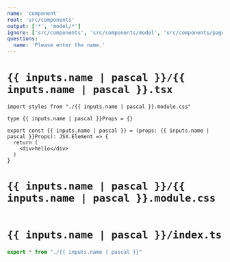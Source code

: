 ```yaml
---
name: 'component'
root: 'src/components'
output: ['*', 'model/*']
ignore: ['src/components', 'src/components/model', 'src/components/page']
questions:
  name: 'Please enter the name.'
---
```


# `{{ inputs.name | pascal }}/{{ inputs.name | pascal }}.tsx`

```tsx
import styles from "./{{ inputs.name | pascal }}.module.css"

type {{ inputs.name | pascal }}Props = {}

export const {{ inputs.name | pascal }} = (props: {{ inputs.name | pascal }}Props): JSX.Element => {
  return (
    <div>hello</div>
  )
}
```

# `{{ inputs.name | pascal }}/{{ inputs.name | pascal }}.module.css`

```css
```

# `{{ inputs.name | pascal }}/index.ts`

```ts
export * from "./{{ inputs.name | pascal }}"
```
